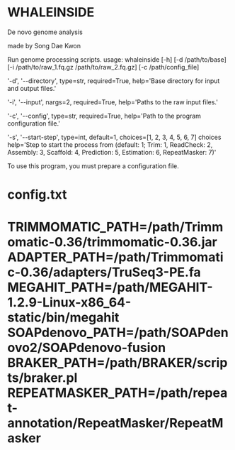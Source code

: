 # WHALEINSIDE
De novo genome analysis

made by Song Dae Kwon

Run genome processing scripts. usage: whaleinside [-h] [-d /path/to/base] [-i /path/to/raw_1.fq.gz /path/to/raw_2.fq.gz] [-c /path/config_file]



'-d', '--directory', type=str, required=True, help='Base directory for input and output files.'

'-i', '--input', nargs=2, required=True, help='Paths to the raw input files.'

'-c', '--config', type=str, required=True, help='Path to the program configuration file.'

'-s', '--start-step', type=int, default=1, choices=[1, 2, 3, 4, 5, 6, 7]
choices help='Step to start the process from (default: 1; Trim: 1, ReadCheck: 2, Assembly: 3, Scaffold: 4, Prediction: 5, Estimation: 6, RepeatMasker: 7)'



To use this program, you must prepare a configuration file.


config.txt
===================================================================
TRIMMOMATIC_PATH=/path/Trimmomatic-0.36/trimmomatic-0.36.jar
ADAPTER_PATH=/path/Trimmomatic-0.36/adapters/TruSeq3-PE.fa
MEGAHIT_PATH=/path/MEGAHIT-1.2.9-Linux-x86_64-static/bin/megahit
SOAPdenovo_PATH=/path/SOAPdenovo2/SOAPdenovo-fusion
BRAKER_PATH=/path/BRAKER/scripts/braker.pl
REPEATMASKER_PATH=/path/repeat-annotation/RepeatMasker/RepeatMasker
====================================================================


